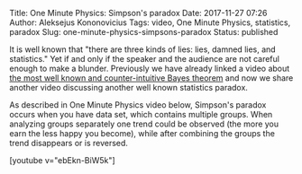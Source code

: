 Title: One Minute Physics: Simpson's paradox
Date: 2017-11-27 07:26
Author: Aleksejus Kononovicius
Tags: video, One Minute Physics, statistics, paradox
Slug: one-minute-physics-simpsons-paradox
Status: published

It is well known that "there are three kinds of lies: lies, damned lies, and statistics."
Yet if and only if the speaker and the audience are not careful enough to make a blunder.
Previously we have already linked a video about [the most well known and counter-intuitive
Bayes theorem]({filename}/articles/2017/veritasium-bayesian-trap.md)
and now we share another video discussing another well known statistics paradox.

As described in One Minute Physics video below, Simpson's paradox occurs when you have data
set, which contains multiple groups. When analyzing groups separately one trend could be
observed (the more you earn the less happy you become), while after combining the groups the
trend disappears or is reversed.

[youtube v="ebEkn-BiW5k"]
